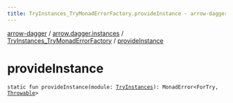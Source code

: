 ```yaml
---
title: TryInstances_TryMonadErrorFactory.provideInstance - arrow-dagger
---
```


[arrow-dagger](../../index.html) / [arrow.dagger.instances](../index.html) / [TryInstances_TryMonadErrorFactory](index.html) / [provideInstance](./provide-instance.html)

# provideInstance

`static fun provideInstance(module: `[`TryInstances`](../-try-instances/index.html)`): MonadError<ForTry, `[`Throwable`](https://kotlinlang.org/api/latest/jvm/stdlib/kotlin/-throwable/index.html)`>`